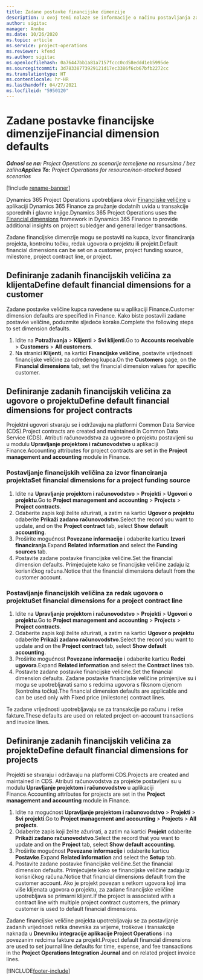 ```yaml
---
title: Zadane postavke financijske dimenzije
description: U ovoj temi nalaze se informacije o načinu postavljanja zadanih financijskih veličina.
author: sigitac
manager: Annbe
ms.date: 10/26/2020
ms.topic: article
ms.service: project-operations
ms.reviewer: kfend
ms.author: sigitac
ms.openlocfilehash: 0a76447bb1a81a7157fccc0cd58eddd1eb5995de
ms.sourcegitcommit: 3d78338773929121d17ec3386f6cb67bfb2272cc
ms.translationtype: HT
ms.contentlocale: hr-HR
ms.lasthandoff: 04/27/2021
ms.locfileid: "5950120"
---
```

# <a name="financial-dimension-defaults"></a><span data-ttu-id="4226a-103">Zadane postavke financijske dimenzije</span><span class="sxs-lookup"><span data-stu-id="4226a-103">Financial dimension defaults</span></span>

<span data-ttu-id="4226a-104">_**Odnosi se na:** Project Operations za scenarije temeljene na resursima / bez zaliha_</span><span class="sxs-lookup"><span data-stu-id="4226a-104">_**Applies To:** Project Operations for resource/non-stocked based scenarios_</span></span>

[!include [rename-banner](~/includes/cc-data-platform-banner.md)]

<span data-ttu-id="4226a-105">Dynamics 365 Project Operations upotrebljava okvir [Financijske veličine](/dynamics365/finance/general-ledger/financial-dimensions) u aplikaciji Dynamics 365 Finance za pružanje dodatnih uvida u transakcije sporednih i glavne knjige.</span><span class="sxs-lookup"><span data-stu-id="4226a-105">Dynamics 365 Project Operations uses the [Financial dimensions](/dynamics365/finance/general-ledger/financial-dimensions) framework in Dynamics 365 Finance to provide additional insights on project subledger and general ledger transactions.</span></span>

<span data-ttu-id="4226a-106">Zadane financijske dimenzije mogu se postaviti na kupca, izvor financiranja projekta, kontrolnu točku, redak ugovora o projektu ili projekt.</span><span class="sxs-lookup"><span data-stu-id="4226a-106">Default financial dimensions can be set on a customer, project funding source, milestone, project contract line, or project.</span></span>

## <a name="define-default-financial-dimensions-for-a-customer"></a><span data-ttu-id="4226a-107">Definiranje zadanih financijskih veličina za klijenta</span><span class="sxs-lookup"><span data-stu-id="4226a-107">Define default financial dimensions for a customer</span></span>

<span data-ttu-id="4226a-108">Zadane postavke veličine kupca navedene su u aplikaciji Finance.</span><span class="sxs-lookup"><span data-stu-id="4226a-108">Customer dimension defaults are specified in Finance.</span></span> <span data-ttu-id="4226a-109">Kako biste postavili zadane postavke veličine, poduzmite sljedeće korake.</span><span class="sxs-lookup"><span data-stu-id="4226a-109">Complete the following steps to set dimension defaults.</span></span>

1. <span data-ttu-id="4226a-110">Idite na **Potraživanja** > **Klijenti** > **Svi klijenti**.</span><span class="sxs-lookup"><span data-stu-id="4226a-110">Go to **Accounts receivable** > **Customers** > **All customers**.</span></span>
2. <span data-ttu-id="4226a-111">Na stranici **Klijenti**, na kartici **Financijske veličine**, postavite vrijednosti financijske veličine za određenog kupca.</span><span class="sxs-lookup"><span data-stu-id="4226a-111">On the **Customers** page, on the **Financial dimensions** tab, set the financial dimension values for specific customer.</span></span>

## <a name="define-default-financial-dimensions-for-project-contracts"></a><span data-ttu-id="4226a-112">Definiranje zadanih financijskih veličina za ugovore o projektu</span><span class="sxs-lookup"><span data-stu-id="4226a-112">Define default financial dimensions for project contracts</span></span>

<span data-ttu-id="4226a-113">Projektni ugovori stvaraju se i održavaju na platformi Common Data Service (CDS).</span><span class="sxs-lookup"><span data-stu-id="4226a-113">Project contracts are created and maintained in Common Data Service (CDS).</span></span> <span data-ttu-id="4226a-114">Atributi računovodstva za ugovore o projektu postavljeni su u modulu **Upravljanje projektom i računovodstvo** u aplikaciji Finance.</span><span class="sxs-lookup"><span data-stu-id="4226a-114">Accounting attributes for project contracts are set in the **Project management and accounting** module in Finance.</span></span>

### <a name="set-financial-dimensions-for-a-project-funding-source"></a><span data-ttu-id="4226a-115">Postavljanje financijskih veličina za izvor financiranja projekta</span><span class="sxs-lookup"><span data-stu-id="4226a-115">Set financial dimensions for a project funding source</span></span>

1. <span data-ttu-id="4226a-116">Idite na **Upravljanje projektom i računovodstvo** > **Projekti** > **Ugovori o projektu**.</span><span class="sxs-lookup"><span data-stu-id="4226a-116">Go to **Project management and accounting** > **Projects** > **Project contracts**.</span></span>
2. <span data-ttu-id="4226a-117">Odaberite zapis koji želite ažurirati, a zatim na kartici **Ugovor o projektu** odaberite **Prikaži zadano računovodstvo**.</span><span class="sxs-lookup"><span data-stu-id="4226a-117">Select the record you want to update, and on the **Project contract** tab, select **Show default accounting**.</span></span>
3. <span data-ttu-id="4226a-118">Proširite mogućnost **Povezane informacije** i odaberite karticu **Izvori financiranja**.</span><span class="sxs-lookup"><span data-stu-id="4226a-118">Expand **Related information** and select the **Funding sources** tab.</span></span>
4. <span data-ttu-id="4226a-119">Postavite zadane postavke financijske veličine.</span><span class="sxs-lookup"><span data-stu-id="4226a-119">Set the financial dimension defaults.</span></span> <span data-ttu-id="4226a-120">Primjećujete kako se financijske veličine zadaju iz korisničkog računa.</span><span class="sxs-lookup"><span data-stu-id="4226a-120">Notice that the financial dimensions default from the customer account.</span></span>

### <a name="set-financial-dimensions-for-a-project-contract-line"></a><span data-ttu-id="4226a-121">Postavljanje financijskih veličina za redak ugovora o projektu</span><span class="sxs-lookup"><span data-stu-id="4226a-121">Set financial dimensions for a project contract line</span></span>

1. <span data-ttu-id="4226a-122">Idite na **Upravljanje projektom i računovodstvo** > **Projekti** > **Ugovori o projektu**.</span><span class="sxs-lookup"><span data-stu-id="4226a-122">Go to **Project management and accounting** > **Projects** > **Project contracts**.</span></span>
2. <span data-ttu-id="4226a-123">Odaberite zapis koji želite ažurirati, a zatim na kartici **Ugovor o projektu** odaberite **Prikaži zadano računovodstvo**.</span><span class="sxs-lookup"><span data-stu-id="4226a-123">Select the record you want to update and on the **Project contract** tab, select **Show default accounting**.</span></span>
3. <span data-ttu-id="4226a-124">Proširite mogućnost **Povezane informacije** i odaberite karticu **Redci ugovora**.</span><span class="sxs-lookup"><span data-stu-id="4226a-124">Expand **Related information** and select the **Contract lines** tab.</span></span>
4. <span data-ttu-id="4226a-125">Postavite zadane postavke financijske veličine.</span><span class="sxs-lookup"><span data-stu-id="4226a-125">Set the financial dimension defaults.</span></span> <span data-ttu-id="4226a-126">Zadane postavke financijske veličine primjenjive su i mogu se upotrebljavati samo s redcima ugovora s fiksnom cijenom (kontrolna točka).</span><span class="sxs-lookup"><span data-stu-id="4226a-126">The financial dimension defaults are applicable and can be used only with Fixed price (milestone) contract lines.</span></span>

<span data-ttu-id="4226a-127">Te zadane vrijednosti upotrebljavaju se za transakcije po računu i retke fakture.</span><span class="sxs-lookup"><span data-stu-id="4226a-127">These defaults are used on related project on-account transactions and invoice lines.</span></span>

## <a name="define-default-financial-dimensions-for-projects"></a><span data-ttu-id="4226a-128">Definiranje zadanih financijskih veličina za projekte</span><span class="sxs-lookup"><span data-stu-id="4226a-128">Define default financial dimensions for projects</span></span>

<span data-ttu-id="4226a-129">Projekti se stvaraju i održavaju na platformi CDS.</span><span class="sxs-lookup"><span data-stu-id="4226a-129">Projects are created and maintained in CDS.</span></span> <span data-ttu-id="4226a-130">Atributi računovodstva za projekte postavljeni su u modulu **Upravljanje projektom i računovodstvo** u aplikaciji Finance.</span><span class="sxs-lookup"><span data-stu-id="4226a-130">Accounting attributes for projects are set in the **Project management and accounting** module in Finance.</span></span>

1. <span data-ttu-id="4226a-131">Idite na mogućnost **Upravljanje projektom i računovodstvo** > **Projekti** > **Svi projekti**.</span><span class="sxs-lookup"><span data-stu-id="4226a-131">Go to **Project management and accounting** > **Projects** > **All projects**.</span></span>
2. <span data-ttu-id="4226a-132">Odaberite zapis koji želite ažurirati, a zatim na kartici **Projekt** odaberite **Prikaži zadano računovodstvo**.</span><span class="sxs-lookup"><span data-stu-id="4226a-132">Select the record that you want to update and on the **Project** tab, select **Show default accounting**.</span></span>
3. <span data-ttu-id="4226a-133">Proširite mogućnost **Povezane informacije** i odaberite karticu **Postavke**.</span><span class="sxs-lookup"><span data-stu-id="4226a-133">Expand **Related information** and select the **Setup** tab.</span></span>
4. <span data-ttu-id="4226a-134">Postavite zadane postavke financijske veličine.</span><span class="sxs-lookup"><span data-stu-id="4226a-134">Set the financial dimension defaults.</span></span> <span data-ttu-id="4226a-135">Primjećujete kako se financijske veličine zadaju iz korisničkog računa.</span><span class="sxs-lookup"><span data-stu-id="4226a-135">Notice that financial dimensions default from the customer account.</span></span> <span data-ttu-id="4226a-136">Ako je projekt povezan s retkom ugovora koji ima više klijenata ugovora o projektu, za zadane financijske veličine upotrebljava se primarni klijent.</span><span class="sxs-lookup"><span data-stu-id="4226a-136">If the project is associated with a contract line with multiple project contract customers, the primary customer is used to default financial dimensions.</span></span>

<span data-ttu-id="4226a-137">Zadane financijske veličine projekta upotrebljavaju se za postavljanje zadanih vrijednosti retka dnevnika za vrijeme, troškove i transakcije naknada u **Dnevniku integracije aplikacije Project Operations** i na povezanim redcima fakture za projekt.</span><span class="sxs-lookup"><span data-stu-id="4226a-137">Project default financial dimensions are used to set journal line defaults for time, expense, and fee transactions in the **Project Operations Integration Journal** and on related project invoice lines.</span></span>


[!INCLUDE[footer-include](../includes/footer-banner.md)]